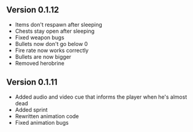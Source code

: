 ## Version 0.1.12

* Items don't respawn after sleeping
* Chests stay open after sleeping
* Fixed weapon bugs
* Bullets now don't go below 0 
* Fire rate now works correctly
* Bullets are now bigger
* Removed herobrine

## Version 0.1.11

* Added audio and video cue that informs the player when he's almost dead
* Added sprint
* Rewritten animation code
* Fixed animation bugs
